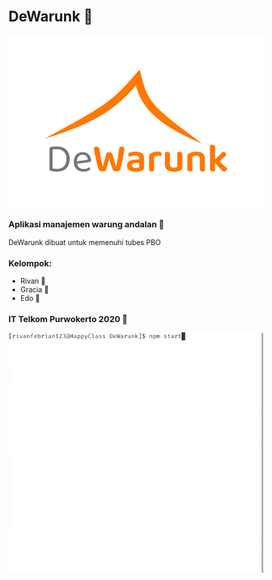 # DeWarunk 🍧️
![Logo DeWarunk](aset-logo.png)

### Aplikasi manajemen warung andalan 💎️

DeWarunk dibuat untuk memenuhi tubes PBO

### Kelompok:
* Rivan 🍉️
* Gracia 🧀️
* Edo 🍨️

### IT Telkom Purwokerto 2020 🏫️
![Demo DeWarunk](aset-demo.gif)
